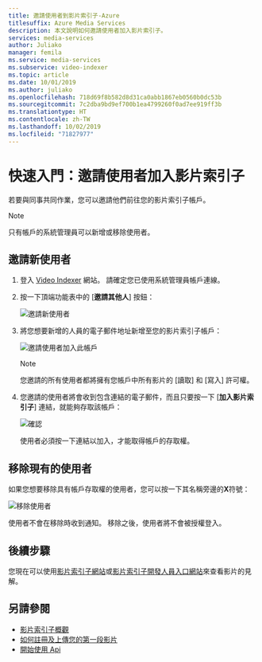 ```yaml
---
title: 邀請使用者到影片索引子-Azure
titlesuffix: Azure Media Services
description: 本文說明如何邀請使用者加入影片索引子。
services: media-services
author: Juliako
manager: femila
ms.service: media-services
ms.subservice: video-indexer
ms.topic: article
ms.date: 10/01/2019
ms.author: juliako
ms.openlocfilehash: 718d69f8b582d8d31ca0abb1867eb0560b0dc53b
ms.sourcegitcommit: 7c2dba9bd9ef700b1ea4799260f0ad7ee919ff3b
ms.translationtype: HT
ms.contentlocale: zh-TW
ms.lasthandoff: 10/02/2019
ms.locfileid: "71827977"
---
```

# <a name="quickstart-invite-users-to-video-indexer"></a>快速入門：邀請使用者加入影片索引子

若要與同事共同作業，您可以邀請他們前往您的影片索引子帳戶。 

> [!NOTE]
> 只有帳戶的系統管理員可以新增或移除使用者。

## <a name="invite-new-users"></a>邀請新使用者

1. 登入 [Video Indexer](https://www.videoindexer.ai/) 網站。 請確定您已使用系統管理員帳戶連線。
1. 按一下頂端功能表中的 [**邀請其他人**] 按鈕：

   ![邀請新使用者](./media/invite-users/invite-users.png)

1. 將您想要新增的人員的電子郵件地址新增至您的影片索引子帳戶：

    ![邀請使用者加入此帳戶](./media/invite-users/invite-to-account.png)
        
    >[!NOTE]
    > 您邀請的所有使用者都將擁有您帳戶中所有影片的 [讀取] 和 [寫入] 許可權。
1. 您邀請的使用者將會收到包含連結的電子郵件，而且只要按一下 [**加入影片索引子**] 連結，就能夠存取該帳戶：

    ![確認](./media/invite-users/invite-msg.png)

    使用者必須按一下連結以加入，才能取得帳戶的存取權。 

## <a name="removing-existing-users"></a>移除現有的使用者

如果您想要移除具有帳戶存取權的使用者，您可以按一下其名稱旁邊的**X**符號：

![移除使用者](./media/invite-users/remove-users.png)

使用者不會在移除時收到通知。 移除之後，使用者將不會被授權登入。

## <a name="next-steps"></a>後續步驟

您現在可以使用[影片索引子網站](video-indexer-view-edit.md)或[影片索引子開發人員入口網站](video-indexer-use-apis.md)來查看影片的見解。

## <a name="see-also"></a>另請參閱

- [影片索引子概觀](video-indexer-overview.md)
- [如何註冊及上傳您的第一段影片](video-indexer-get-started.md)
- [開始使用 Api](video-indexer-use-apis.md)
